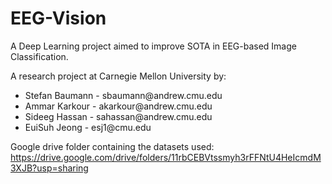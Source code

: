 # EEG-Vision
A Deep Learning project aimed to improve SOTA in EEG-based Image Classification.

A research project at Carnegie Mellon University by:
<ul>
  <li>Stefan Baumann - sbaumann@andrew.cmu.edu</li>
  <li>Ammar Karkour - akarkour@andrew.cmu.edu</li>
  <li>Sideeg Hassan - sahassan@andrew.cmu.edu</li>
  <li>EuiSuh Jeong - esj1@cmu.edu</li>
</ul>


Google drive folder containing the datasets used: 
https://drive.google.com/drive/folders/11rbCEBVtssmyh3rFFNtU4HeIcmdM3XJB?usp=sharing
